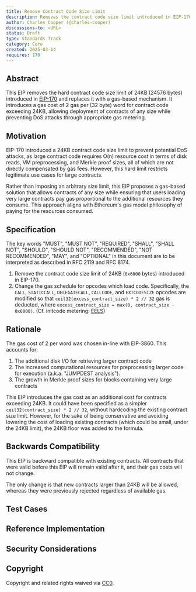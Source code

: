```yaml
---
title: Remove Contract Code Size Limit
description: Removes the contract code size limit introduced in EIP-170 and adds a gas metering to code loading
author: Charles Cooper (@charles-cooper)
discussions-to: <URL>
status: Draft
type: Standards Track
category: Core
created: 2025-03-14
requires: 170
---
```


## Abstract

This EIP removes the hard contract code size limit of 24KB (24576 bytes) introduced in [EIP-170](./eip-170.md) and replaces it with a gas-based mechanism. It introduces a gas cost of 2 gas per (32 byte) word for contract code exceeding 24KB, allowing deployment of contracts of any size while preventing DoS attacks through appropriate gas metering.

## Motivation

EIP-170 introduced a 24KB contract code size limit to prevent potential DoS attacks, as large contract code requires O(n) resource cost in terms of disk reads, VM preprocessing, and Merkle proof sizes, all of which are not directly compensated by gas fees. However, this hard limit restricts legitimate use cases for large contracts.

Rather than imposing an arbitrary size limit, this EIP proposes a gas-based solution that allows contracts of any size while ensuring that users loading very large contracts pay gas proportional to the additional resources they consume. This approach aligns with Ethereum's gas model philosophy of paying for the resources consumed.

## Specification

The key words "MUST", "MUST NOT", "REQUIRED", "SHALL", "SHALL NOT", "SHOULD", "SHOULD NOT", "RECOMMENDED", "NOT RECOMMENDED", "MAY", and "OPTIONAL" in this document are to be interpreted as described in RFC 2119 and RFC 8174.

1. Remove the contract code size limit of 24KB (`0x6000` bytes) introduced in EIP-170.
2. Change the gas schedule for opcodes which load code. Specifically, the `CALL`, `STATICCALL`, `DELEGATECALL`, `CALLCODE`, and `EXTCODESIZE` opcodes are modified so that `ceil32(excess_contract_size) * 2 // 32` gas is deducted, where `excess_contract_size = max(0, contract_size - 0x6000)`. (Cf. initcode metering: [EELS](https://github.com/ethereum/execution-specs/blob/1a587803e3e698407d204888b02342393f8b4fe5/src/ethereum/cancun/vm/gas.py#L269))

## Rationale

The gas cost of 2 per word was chosen in-line with EIP-3860. This accounts for:
1. The additional disk I/O for retrieving larger contract code
2. The increased computational resources for preprocessing larger code for execution (a.k.a. "JUMPDEST analysis").
3. The growth in Merkle proof sizes for blocks containing very large contracts

This EIP introduces the gas cost as an additional cost for contracts exceeding 24KB. It could have been specified as a simpler `ceil32(contract_size) * 2 // 32`, without hardcoding the existing contract size limit. However, for the sake of being conservative and avoiding lowering the cost of loading existing contracts (which could be small, under the 24KB limit), the 24KB floor was added to the formula.

## Backwards Compatibility

This EIP is backward compatible with existing contracts. All contracts that were valid before this EIP will remain valid after it, and their gas costs will not change.

The only change is that new contracts larger than 24KB will be allowed, whereas they were previously rejected regardless of available gas.

## Test Cases

## Reference Implementation

## Security Considerations

## Copyright

Copyright and related rights waived via [CC0](../LICENSE.md).
